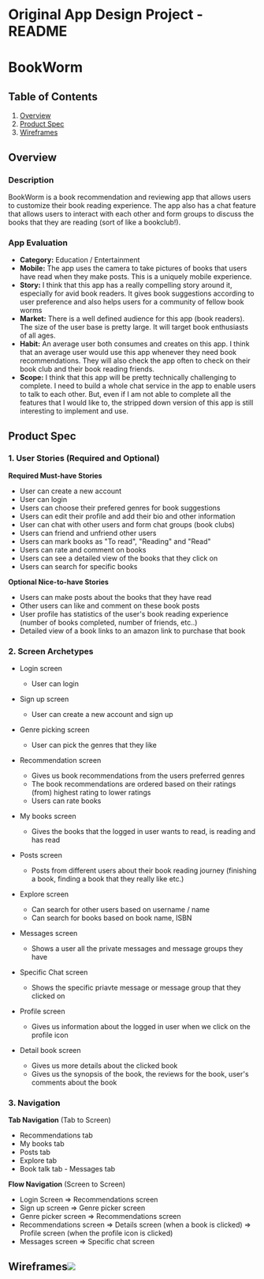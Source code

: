 Original App Design Project - README
===

# BookWorm

## Table of Contents
1. [Overview](#Overview)
1. [Product Spec](#Product-Spec)
1. [Wireframes](#Wireframes)

## Overview
### Description
BookWorm is a book recommendation and reviewing app that allows users to customize their book reading experience. The app also has a chat feature that allows users to interact with each other and form groups to discuss the books that they are reading (sort of like a bookclub!).

### App Evaluation

- **Category:** Education / Entertainment
- **Mobile:** The app uses the camera to take pictures of books that users have read when they make posts. This is a uniquely mobile experience.
- **Story:** I think that this app has a really compelling story around it, especially for avid book readers. It gives book suggestions according to user preference and also helps users for a community of fellow book worms
- **Market:** There is a well defined audience for this app (book readers). The size of the user base is pretty large. It will target book enthusiasts of all ages.
- **Habit:** An average user both consumes and creates on this app. I think that an average user would use this app whenever they need book recommendations. They will also check the app often to check on their book club and their book reading friends.
- **Scope:** I think that this app will be pretty technically challenging to complete. I need to build a whole chat service in the app to enable users to talk to each other. But, even if I am not able to complete all the features that I would like to, the stripped down version of this app is still interesting to implement and use.

## Product Spec

### 1. User Stories (Required and Optional)

**Required Must-have Stories**

* User can create a new account
* User can login
* Users can choose their prefered genres for book suggestions
* Users can edit their profile and add their bio and other information
* User can chat with other users and form chat groups (book clubs)
* Users can friend and unfriend other users
* Users can mark books as "To read", "Reading" and "Read"
* Users can rate and comment on books
* Users can see a detailed view of the books that they click on
* Users can search for specific books

**Optional Nice-to-have Stories**

* Users can make posts about the books that they have read
* Other users can like and comment on these book posts
* User profile has statistics of the user's book reading experience (number of books completed, number of friends, etc..)
* Detailed view of a book links to an amazon link to purchase that book

### 2. Screen Archetypes

* Login screen
   * User can login
   
* Sign up screen
   * User can create a new account and sign up
   
* Genre picking screen
   * User can pick the genres that they like
   
* Recommendation screen
   * Gives us book recommendations from the users preferred genres
   * The book recommendations are ordered based on their ratings (from) highest rating to lower ratings
   * Users can rate books
   
* My books screen
   * Gives the books that the logged in user wants to read, is reading and has read
   
* Posts screen
   * Posts from different users about their book reading journey (finishing a book, finding a book that they really like etc.)
   
* Explore screen
   * Can search for other users based on username / name
   * Can search for books based on book name, ISBN
   
* Messages screen
   * Shows a user all the private messages and message groups they have
   
* Specific Chat screen
  * Shows the specific priavte message or message group that they clicked on
  
* Profile screen
   * Gives us information about the logged in user when we click on the profile icon
   
* Detail book screen
   * Gives us more details about the clicked book
   * Gives us the synopsis of the book, the reviews for the book, user's comments about the book

### 3. Navigation

**Tab Navigation** (Tab to Screen)

* Recommendations tab
* My books tab
* Posts tab
* Explore tab
* Book talk tab - Messages tab

**Flow Navigation** (Screen to Screen)

* Login Screen
   => Recommendations screen
* Sign up screen
   => Genre picker screen
*  Genre picker screen
   => Recommendations screen
* Recommendations screen
   => Details screen (when a book is clicked)
   => Profile screen (when the profile icon is clicked)
* Messages screen
   => Specific chat screen

## Wireframes![](https://i.imgur.com/HGKJeAH.png)
